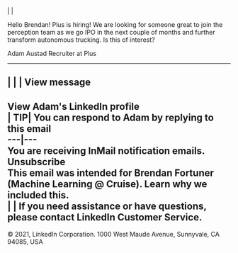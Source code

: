 | | 

Hello Brendan! Plus is hiring! We are looking for someone great to join the perception team as we go IPO in the next couple of months and further transform autonomous trucking. Is this of interest?

Adam Austad Recruiter at Plus  
  
---  
| | | View message  
---  
View Adam's LinkedIn profile  
| TIP| You can respond to Adam by replying to this email  
---|---  
You are receiving InMail notification emails. Unsubscribe  
This email was intended for Brendan Fortuner (Machine Learning @ Cruise). Learn why we included this.  
| | If you need assistance or have questions, please contact LinkedIn Customer Service.  
---  
© 2021, LinkedIn Corporation. 1000 West Maude Avenue, Sunnyvale, CA 94085, USA
